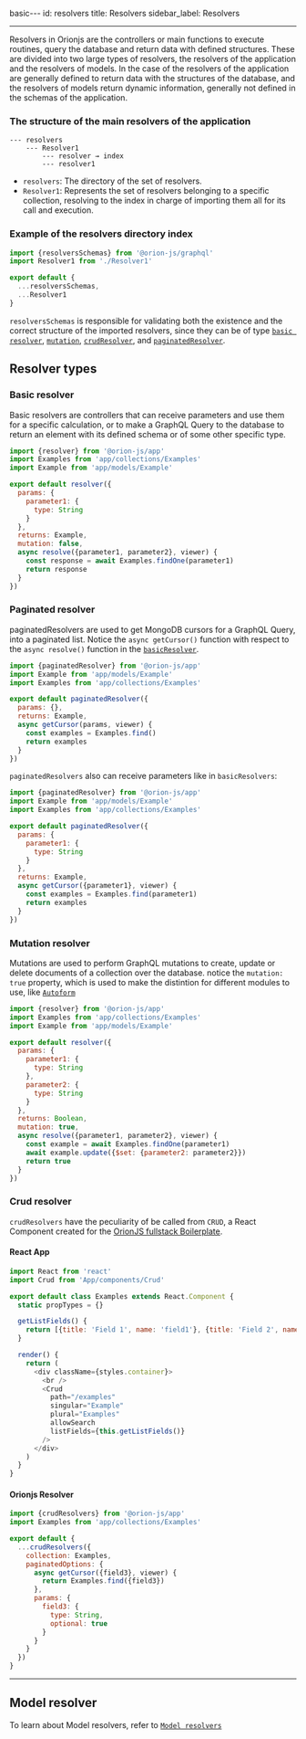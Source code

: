 basic---
id: resolvers
title: Resolvers
sidebar_label: Resolvers

---

Resolvers in Orionjs are the controllers or main functions to execute routines, query the database and return data with defined structures. These are divided into two large types of resolvers, the resolvers of the application and the resolvers of models. In the case of the resolvers of the application are generally defined to return data with the structures of the database, and the resolvers of models return dynamic information, generally not defined in the schemas of the application.

### The structure of the main resolvers of the application

```
--- resolvers
    --- Resolver1
        --- resolver → index
        --- resolver1
```

- `resolvers`: The directory of the set of resolvers.
- `Resolver1`: Represents the set of resolvers belonging to a specific collection, resolving to the index in charge of importing them all for its call and execution.

### Example of the resolvers directory index

```js
import {resolversSchemas} from '@orion-js/graphql'
import Resolver1 from './Resolver1'

export default {
  ...resolversSchemas,
  ...Resolver1
}
```

`resolversSchemas` is responsible for validating both the existence and the correct structure of the imported resolvers, since they can be of type [`basic resolver`](https://orionjs.com/docs/resolvers#basic-resolver), [`mutation`](https://orionjs.com/docs/resolvers#mutation), [`crudResolver`](https://orionjs.com/docs/resolvers#crud-resolver), and [`paginatedResolver`](https://orionjs.com/docs/resolvers#paginated-resolver).

## Resolver types

### Basic resolver

Basic resolvers are controllers that can receive parameters and use them for a specific calculation, or to make a GraphQL Query to the database to return an element with its defined schema or of some other specific type.

```js
import {resolver} from '@orion-js/app'
import Examples from 'app/collections/Examples'
import Example from 'app/models/Example'

export default resolver({
  params: {
    parameter1: {
      type: String
    }
  },
  returns: Example,
  mutation: false,
  async resolve({parameter1, parameter2}, viewer) {
    const response = await Examples.findOne(parameter1)
    return response
  }
})
```

### Paginated resolver

paginatedResolvers are used to get MongoDB cursors for a GraphQL Query, into a paginated list. Notice the `async getCursor()` function with respect to the `async resolve()` function in the [`basicResolver`](https://orionjs.com/docs/resolvers#basic-resolver).

```js
import {paginatedResolver} from '@orion-js/app'
import Example from 'app/models/Example'
import Examples from 'app/collections/Examples'

export default paginatedResolver({
  params: {},
  returns: Example,
  async getCursor(params, viewer) {
    const examples = Examples.find()
    return examples
  }
})
```

`paginatedResolvers` also can receive parameters like in `basicResolvers`:

```js
import {paginatedResolver} from '@orion-js/app'
import Example from 'app/models/Example'
import Examples from 'app/collections/Examples'

export default paginatedResolver({
  params: {
    parameter1: {
      type: String
    }
  },
  returns: Example,
  async getCursor({parameter1}, viewer) {
    const examples = Examples.find(parameter1)
    return examples
  }
})
```

### Mutation resolver

Mutations are used to perform GraphQL mutations to create, update or delete documents of a collection over the database. notice the `mutation: true` property, which is used to make the distintion for different modules to use, like [`Autoform`](https://orionjs.com/docs/autoform)

```js
import {resolver} from '@orion-js/app'
import Examples from 'app/collections/Examples'
import Example from 'app/models/Example'

export default resolver({
  params: {
    parameter1: {
      type: String
    },
    parameter2: {
      type: String
    }
  },
  returns: Boolean,
  mutation: true,
  async resolve({parameter1, parameter2}, viewer) {
    const example = await Examples.findOne(parameter1)
    await example.update({$set: {parameter2: parameter2}})
    return true
  }
})
```

### Crud resolver

`crudResolvers` have the peculiarity of be called from `CRUD`, a React Component created for the [OrionJS fullstack Boilerplate](https://github.com/orionjs/boilerplate-graphql-fullstack).

#### React App

```js
import React from 'react'
import Crud from 'App/components/Crud'

export default class Examples extends React.Component {
  static propTypes = {}

  getListFields() {
    return [{title: 'Field 1', name: 'field1'}, {title: 'Field 2', name: 'field2'}]
  }

  render() {
    return (
      <div className={styles.container}>
        <br />
        <Crud
          path="/examples"
          singular="Example"
          plural="Examples"
          allowSearch
          listFields={this.getListFields()}
        />
      </div>
    )
  }
}
```

#### Orionjs Resolver

```js
import {crudResolvers} from '@orion-js/app'
import Examples from 'app/collections/Examples'

export default {
  ...crudResolvers({
    collection: Examples,
    paginatedOptions: {
      async getCursor({field3}, viewer) {
        return Examples.find({field3})
      },
      params: {
        field3: {
          type: String,
          optional: true
        }
      }
    }
  })
}
```

---

## Model resolver

To learn about Model resolvers, refer to [`Model resolvers`](https://orionjs.com/docs/models#resolvers)
